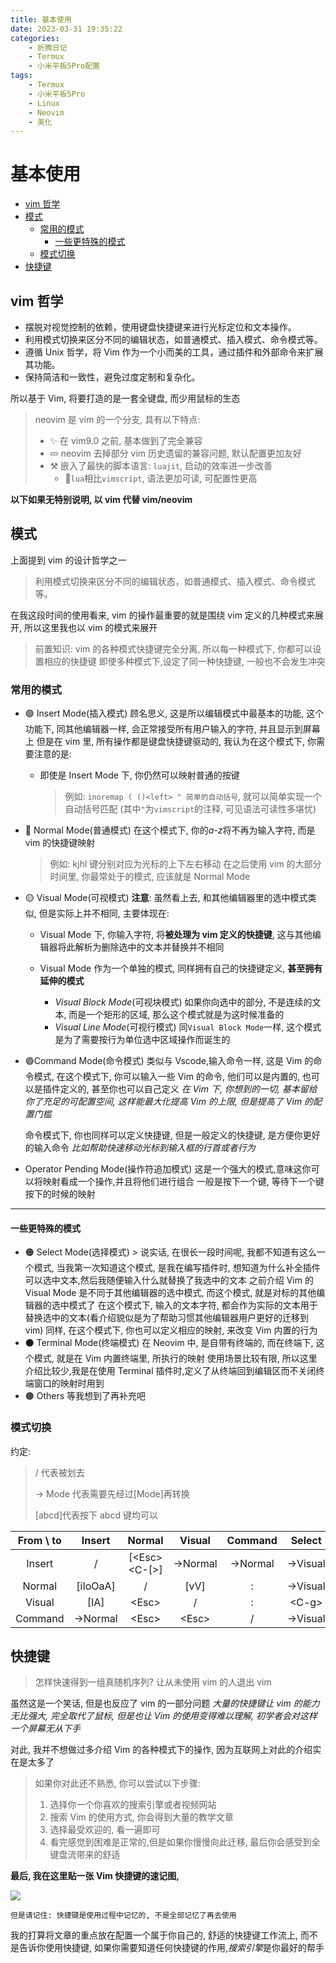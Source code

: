 ```yaml
---
title: 基本使用
date: 2023-03-31 19:35:22
categories:
    - 折腾日记
    - Termux
    - 小米平板5Pro配置
tags:
    - Termux
    - 小米平板5Pro
    - Linux
    - Neovim
    - 美化
---
```


# 基本使用

-   [vim 哲学](基本使用.md#vim-哲学)
-   [模式](基本使用.md#模式)
    -   [常用的模式](基本使用.md#常用的模式)
        -   [一些更特殊的模式](基本使用.md#一些更特殊的模式)
    -   [模式切换](基本使用.md#模式切换)
-   [快捷键](基本使用.md#快捷键)

## vim 哲学

-   摆脱对视觉控制的依赖，使用键盘快捷键来进行光标定位和文本操作。
-   利用模式切换来区分不同的编辑状态，如普通模式、插入模式、命令模式等。
-   遵循 Unix 哲学，将 Vim 作为一个小而美的工具，通过插件和外部命令来扩展其功能。
-   保持简洁和一致性，避免过度定制和复杂化。

所以基于 Vim, 将要打造的是一套全键盘, 而少用鼠标的生态

> neovim 是 vim 的一个分支, 具有以下特点:
>
> -   ✨ 在 vim9.0 之前, 基本做到了完全兼容
> -   💤 neovim 去掉部分 vim 历史遗留的兼容问题, 默认配置更加友好
> -   ⚒️ 嵌入了最快的脚本语言: `luajit`, 启动的效率进一步改善
>     -   🔅`lua`相比`vimscript`, 语法更加可读, 可配置性更高

**以下如果无特别说明, 以 vim 代替 vim/neovim**

## 模式

上面提到 vim 的设计哲学之一

> 利用模式切换来区分不同的编辑状态，如普通模式、插入模式、命令模式等。

在我这段时间的使用看来, vim 的操作最重要的就是围绕 vim 定义的几种模式来展开, 所以这里我也以 vim 的模式来展开

> 前置知识: vim 的各种模式快捷键完全分离, 所以每一种模式下, 你都可以设置相应的快捷键 即使多种模式下,设定了同一种快捷键, 一般也不会发生冲突

### 常用的模式

-   🟢 Insert Mode(插入模式) 顾名思义, 这是所以编辑模式中最基本的功能, 这个功能下, 同其他编辑器一样, 会正常接受所有用户输入的字符, 并且显示到屏幕上 但是在 vim 里, 所有操作都是键盘快捷键驱动的, 我认为在这个模式下, 你需要注意的是:

    -   即使是 Insert Mode 下, 你仍然可以映射普通的按键

        > 例如: `inoremap ( ()<left> " 简单的自动括号`, 就可以简单实现一个自动括号匹配 (其中`"`为`vimscript`的注释, 可见语法可读性多堪忧)

-   🔵 Normal Mode(普通模式) 在这个模式下, 你的*a-z*将不再为输入字符, 而是 vim 的快捷键映射

    > 例如: kjhl 键分别对应为光标的上下左右移动 在之后使用 vim 的大部分时间里, 你最常处于的模式, 应该就是 Normal Mode

-   🟡 Visual Mode(可视模式) **注意**: 虽然看上去, 和其他编辑器里的选中模式类似, 但是实际上并不相同, 主要体现在:

    -   Visual Mode 下, 你输入字符, 将**被处理为 vim 定义的快捷键**, 这与其他编辑器将此解析为删除选中的文本并替换并不相同

    -   Visual Mode 作为一个单独的模式, 同样拥有自己的快捷键定义, **甚至拥有延伸的模式**
        -   _Visual Block Mode_(可视块模式) 如果你向选中的部分, 不是连续的文本, 而是一个矩形的区域, 那么这个模式就是为这时候准备的
        -   _Visual Line Mode_(可视行模式) 同`Visual Block Mode`一样, 这个模式是为了需要按行为单位选中区域操作而诞生的

-   🟣Command Mode(命令模式) 类似与 Vscode,输入命令一样, 这是 Vim 的命令模式, 在这个模式下, 你可以输入一些 Vim 的命令, 他们可以是内置的, 也可以是插件定义的, 甚至你也可以自己定义 _在 Vim 下, 你想到的一切, 基本留给你了充足的可配置空间, 这样能最大化提高 Vim 的上限, 但是提高了 Vim 的配置门槛_

    命令模式下, 你也同样可以定义快捷键, 但是一般定义的快捷键, 是方便你更好的输入命令 _比如帮助快速移动光标到输入框的行首或者行为_

-   Operator Pending Mode(操作符追加模式) 这是一个强大的模式,意味这你可以将映射看成一个操作,并且将他们进行组合 一般是按下一个键, 等待下一个键按下的时候的映射

---

#### 一些更特殊的模式

-   🟠 Select Mode(选择模式) > 说实话, 在很长一段时间呢, 我都不知道有这么一个模式, 当我第一次知道这个模式, 是我在编写插件时, 想知道为什么补全插件可以选中文本,然后我随便输入什么就替换了我选中的文本 之前介绍 Vim 的 Visual Mode 是不同于其他编辑器的选中模式, 而这个模式, 就是对标的其他编辑器的选中模式了 在这个模式下, 输入的文本字符, 都会作为实际的文本用于替换选中的文本(看介绍貌似是为了帮助习惯其他编辑器用户更好的迁移到 vim) 同样, 在这个模式下, 你也可以定义相应的映射, 来改变 Vim 内置的行为
-   ⚫ Terminal Mode(终端模式) 在 Neovim 中, 是自带有终端的, 而在终端下, 这个模式, 就是在 Vim 内置终端里, 所执行的映射 使用场景比较有限, 所以这里介绍比较少,我是在使用 Terminal 插件时,定义了从终端回到编辑区而不关闭终端窗口的映射时用到
-   🟤 Others 等我想到了再补充吧

### 模式切换

约定:

> / 代表被划去
>
> \-> Mode 代表需要先经过\[Mode]再转换
>
> \[abcd]代表按下 abcd 键均可以

| From \ to |  Insert   |      Normal      |  Visual  | Command  |  Select  |
| :-------: | :-------: | :--------------: | :------: | :------: | :------: |
|  Insert   |     /     | \[\<Esc>\<C-\[>] | ->Normal | ->Normal | ->Visual |
|  Normal   | \[iIoOaA] |        /         |  \[vV]   |    :     | ->Visual |
|  Visual   |   \[IA]   |      \<Esc>      |    /     |    :     |  \<C-g>  |
|  Command  | ->Normal  |      \<Esc>      |  \<Esc>  |    /     | ->Visual |

## 快捷键

> 怎样快速得到一组真随机序列? 让从未使用 vim 的人退出 vim

虽然这是一个笑话, 但是也反应了 vim 的一部分问题 _大量的快捷键让 vim 的能力无比强大, 完全取代了鼠标, 但是也让 Vim 的使用变得难以理解, 初学者会对这样一个屏幕无从下手_

对此, 我并不想做过多介绍 Vim 的各种模式下的操作, 因为互联网上对此的介绍实在是太多了

> 如果你对此还不熟悉, 你可以尝试以下步骤:
>
> 1. 选择你一个你喜欢的搜索引擎或者视频网站
> 2. 搜索 Vim 的使用方式, 你会得到大量的教学文章
> 3. 选择最受欢迎的, 看一遍即可
> 4. 看完感觉到困难是正常的,但是如果你慢慢向此迁移, 最后你会感受到全键盘流带来的舒适

**最后, 我在这里贴一张 Vim 快捷键的速记图,**

![](https://zoran-blog.oss-cn-wuhan-lr.aliyuncs.com/Termux%E9%85%8D%E7%BD%AE/%E5%9F%BA%E6%9C%AC%E4%BD%BF%E7%94%A8/vim_keymap.png)

```
但是请记住: 快捷键是使用过程中记忆的, 不是全部记忆了再去使用
```

我的打算将文章的重点放在配置一个属于你自己的, 舒适的快捷键工作流上, 而不是告诉你使用快捷键, 如果你需要知道任何快捷键的作用,*搜索引擎*是你最好的帮手
